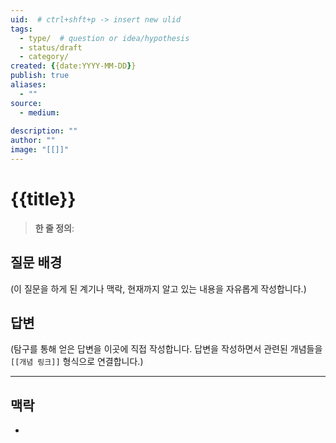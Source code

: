 ```yaml
---
uid:  # ctrl+shft+p -> insert new ulid
tags:
  - type/  # question or idea/hypothesis
  - status/draft
  - category/
created: {{date:YYYY-MM-DD}}
publish: true
aliases:
  - ""
source:
  - medium: 
    
description: ""
author: ""
image: "[[]]"
---
```


# {{title}}

> **한 줄 정의**: 

## 질문 배경

(이 질문을 하게 된 계기나 맥락, 현재까지 알고 있는 내용을 자유롭게 작성합니다.)

## 답변

(탐구를 통해 얻은 답변을 이곳에 직접 작성합니다. 답변을 작성하면서 관련된 개념들을 `[[개념 링크]]` 형식으로 연결합니다.)

---
## 맥락

-